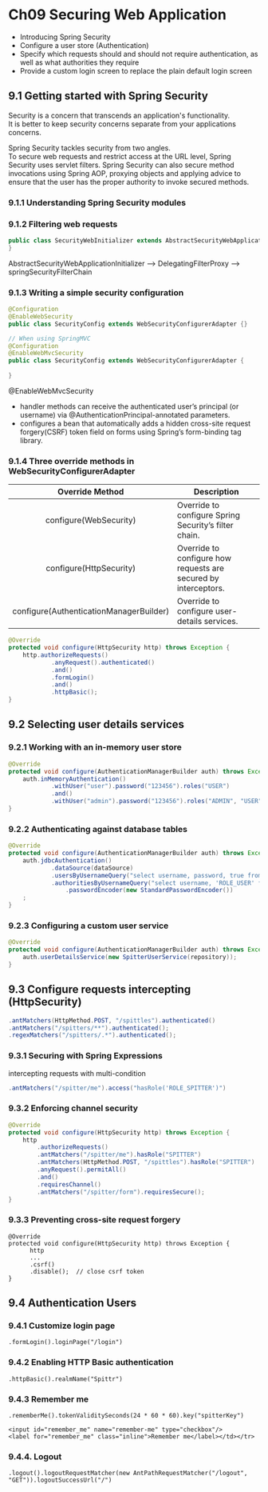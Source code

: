 # Ch09 Securing Web Application

- Introducing Spring Security
- Configure a user store (Authentication)
- Specify which requests should and should not require authentication, as well as
  what authorities they require
- Provide a custom login screen to replace the plain default login screen

[//]: # (- Securing web applications using servlet filters)

[//]: # (- Authentication against databases and LDAP)

## 9.1 Getting started with Spring Security

Security is a concern that transcends an application's functionality.  
It is better to keep security concerns separate from your applications concerns.

Spring Security tackles security from two angles.  
To secure web requests and restrict access at the URL level, Spring Security uses servlet filters. 
Spring Security can also secure method invocations using Spring AOP, proxying objects and applying advice to ensure that the user has the proper authority to invoke secured
methods.

### 9.1.1 Understanding Spring Security modules

### 9.1.2 Filtering web requests

```java
public class SecurityWebInitializer extends AbstractSecurityWebApplicationInitializer {
}
```

AbstractSecurityWebApplicationInitializer --> DelegatingFilterProxy --> springSecurityFilterChain

### 9.1.3 Writing a simple security configuration

```java
@Configuration
@EnableWebSecurity
public class SecurityConfig extends WebSecurityConfigurerAdapter {}

// When using SpringMVC
@Configuration
@EnableWebMvcSecurity
public class SecurityConfig extends WebSecurityConfigurerAdapter {
    
}
```

@EnableWebMvcSecurity

- handler methods can receive the authenticated user’s principal (or username) via @AuthenticationPrincipal-annotated parameters.
- configures a bean that automatically adds a hidden cross-site request forgery(CSRF) token field on forms using Spring’s form-binding tag library.

### 9.1.4 Three override methods in WebSecurityConfigurerAdapter

|     Override Method      |                                                     Description |
|:------------------------:|----------------------------------------------------------------|
| configure(WebSecurity)   |           Override to configure Spring Security’s filter chain. |
| configure(HttpSecurity)  | Override to configure how requests are secured by interceptors. |
| configure(AuthenticationManagerBuilder) |                    Override to configure user-details services. |

```java
@Override
protected void configure(HttpSecurity http) throws Exception {
    http.authorizeRequests()
            .anyRequest().authenticated()
            .and()
            .formLogin()
            .and()
            .httpBasic();
}
```

## 9.2 Selecting user details services

### 9.2.1 Working with an in-memory user store

```java
@Override
protected void configure(AuthenticationManagerBuilder auth) throws Exception {
    auth.inMemoryAuthentication()
            .withUser("user").password("123456").roles("USER")
            .and()
            .withUser("admin").password("123456").roles("ADMIN", "USER");
}
```


### 9.2.2 Authenticating against database tables

```java
@Override
protected void configure(AuthenticationManagerBuilder auth) throws Exception {
    auth.jdbcAuthentication()
            .dataSource(dataSource)
            .usersByUsernameQuery("select username, password, true from spitter where username = ?")
            .authoritiesByUsernameQuery("select username, 'ROLE_USER' from spitter where username = ?")
                .passwordEncoder(new StandardPasswordEncoder())
    ;
}
```

### 9.2.3 Configuring a custom user service

```java
@Override
protected void configure(AuthenticationManagerBuilder auth) throws Exception {
    auth.userDetailsService(new SpitterUserService(repository));
}
```


## 9.3 Configure requests intercepting (HttpSecurity)

```java
.antMatchers(HttpMethod.POST, "/spittles").authenticated()
.antMatchers("/spitters/**").authenticated();
.regexMatchers("/spitters/.*").authenticated();
```

### 9.3.1 Securing with Spring Expressions

intercepting requests with multi-condition

```java
.antMatchers("/spitter/me").access("hasRole('ROLE_SPITTER')")
```

### 9.3.2 Enforcing channel security

```java
@Override
protected void configure(HttpSecurity http) throws Exception {
    http
        .authorizeRequests()
        .antMatchers("/spitter/me").hasRole("SPITTER")
        .antMatchers(HttpMethod.POST, "/spittles").hasRole("SPITTER")
        .anyRequest().permitAll()
        .and()
        .requiresChannel()
        .antMatchers("/spitter/form").requiresSecure();
}
```

### 9.3.3 Preventing cross-site request forgery

```
@Override
protected void configure(HttpSecurity http) throws Exception {
      http
      ...
      .csrf()
      .disable();  // close csrf token
}
```

## 9.4 Authentication Users

### 9.4.1 Customize login page

```
.formLogin().loginPage("/login")
```

### 9.4.2 Enabling HTTP Basic authentication

```
.httpBasic().realmName("Spittr")
```

### 9.4.3 Remember me

```
.rememberMe().tokenValiditySeconds(24 * 60 * 60).key("spitterKey")

<input id="remember_me" name="remember-me" type="checkbox"/>
<label for="remember_me" class="inline">Remember me</label></td></tr>
```

### 9.4.4. Logout

```
.logout().logoutRequestMatcher(new AntPathRequestMatcher("/logout", "GET")).logoutSuccessUrl("/")
```

